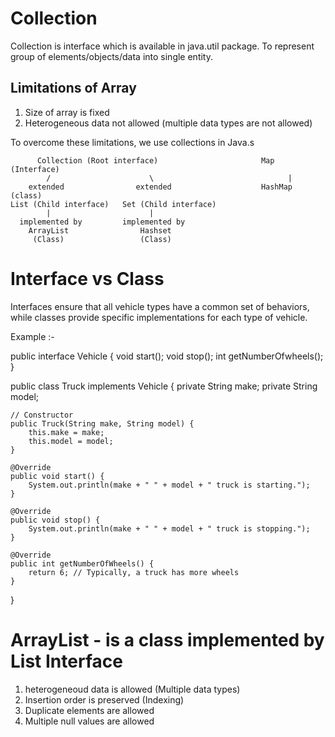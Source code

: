 # Collection

Collection is interface which is available in java.util package.
To represent group of elements/objects/data into single entity.

## Limitations of Array

1. Size of array is fixed
2. Heterogeneous data not allowed (multiple data types are not allowed)

To overcome these limitations, we use collections in Java.s

          Collection (Root interface)                       Map (Interface)
            /                      \                              |
        extended                extended                    HashMap (class)
    List (Child interface)   Set (Child interface)
            |                      |
      implemented by         implemented by
        ArrayList                Hashset
         (Class)                 (Class)

# Interface vs Class

Interfaces ensure that all vehicle types have a common set of behaviors,
while classes provide specific implementations for each type of vehicle.

Example :-

public interface Vehicle
{
void start();
void stop();
int getNumberOfwheels();
}

public class Truck implements Vehicle {
private String make;
private String model;

    // Constructor
    public Truck(String make, String model) {
        this.make = make;
        this.model = model;
    }

    @Override
    public void start() {
        System.out.println(make + " " + model + " truck is starting.");
    }

    @Override
    public void stop() {
        System.out.println(make + " " + model + " truck is stopping.");
    }

    @Override
    public int getNumberOfWheels() {
        return 6; // Typically, a truck has more wheels
    }

}

# ArrayList - is a class implemented by List Interface

1. heterogeneoud data is allowed (Multiple data types)
2. Insertion order is preserved (Indexing)
3. Duplicate elements are allowed
4. Multiple null values are allowed
